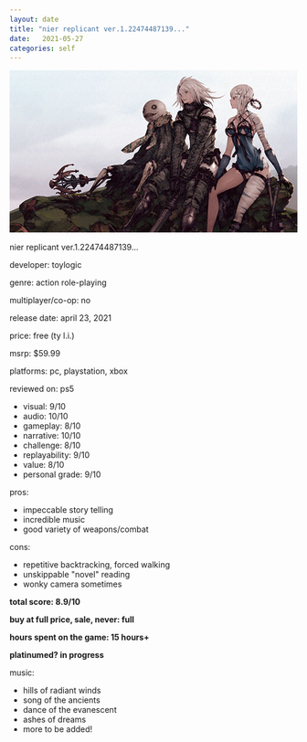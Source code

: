 ```yaml
---
layout: date
title: "nier replicant ver.1.22474487139..."
date:   2021-05-27
categories: self
---
```


![mos](/assets/img/nr.jpg)

nier replicant ver.1.22474487139...

developer: toylogic

genre: action role-playing

multiplayer/co-op: no

release date: april 23, 2021

price: free (ty l.i.)

msrp: $59.99

platforms: pc, playstation, xbox

reviewed on: ps5

- visual: 9/10
- audio: 10/10
- gameplay: 8/10
- narrative: 10/10
- challenge: 8/10
- replayability: 9/10
- value: 8/10
- personal grade: 9/10

pros:
- impeccable story telling
- incredible music
- good variety of weapons/combat

cons:
- repetitive backtracking, forced walking
- unskippable "novel" reading
- wonky camera sometimes


**total score: 8.9/10**

**buy at full price, sale, never: full**

**hours spent on the game: 15 hours+**

**platinumed? in progress**

music: 
- hills of radiant winds
- song of the ancients
- dance of the evanescent
- ashes of dreams
- more to be added!


